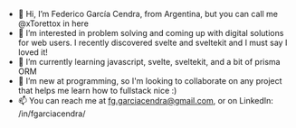 - 👋 Hi, I’m Federico García Cendra, from Argentina, but you can call me @xTorettox in here
- 👀 I’m interested in problem solving and coming up with digital solutions for web users. I recently discovered svelte and sveltekit and I must say I loved it!
- 🌱 I’m currently learning javascript, svelte, sveltekit, and a bit of prisma ORM
- 💞️ I’m new at programming, so I'm looking to collaborate on any project that helps me learn how to fullstack nice :) 
- 📫 You can reach me at fg.garciacendra@gmail.com, or on LinkedIn: /in/fgarciacendra/

